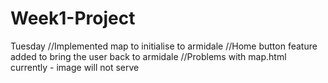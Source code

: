 Week1-Project
=============
Tuesday
//Implemented map to initialise to armidale
//Home button feature added to bring the user back to armidale
//Problems with map.html currently - image will not serve
